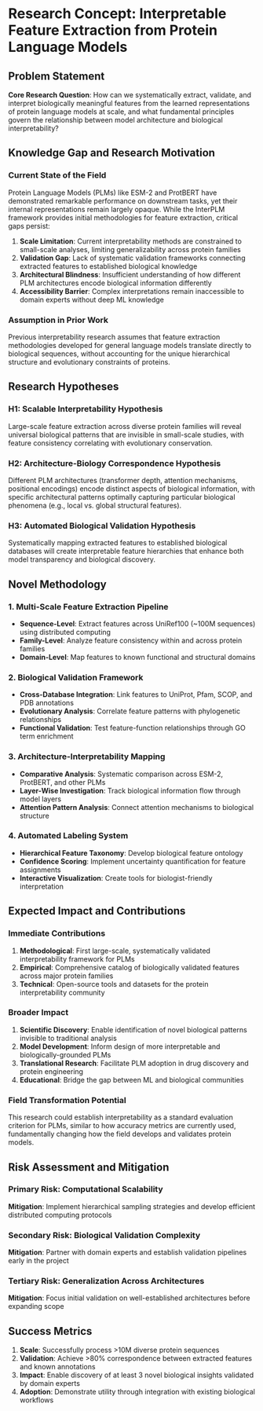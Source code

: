 

# Research Concept: Interpretable Feature Extraction from Protein Language Models

## Problem Statement

**Core Research Question**: How can we systematically extract, validate, and interpret biologically meaningful features from the learned representations of protein language models at scale, and what fundamental principles govern the relationship between model architecture and biological interpretability?

## Knowledge Gap and Research Motivation

### Current State of the Field
Protein Language Models (PLMs) like ESM-2 and ProtBERT have demonstrated remarkable performance on downstream tasks, yet their internal representations remain largely opaque. While the InterPLM framework provides initial methodologies for feature extraction, critical gaps persist:

1. **Scale Limitation**: Current interpretability methods are constrained to small-scale analyses, limiting generalizability across protein families
2. **Validation Gap**: Lack of systematic validation frameworks connecting extracted features to established biological knowledge
3. **Architectural Blindness**: Insufficient understanding of how different PLM architectures encode biological information differently
4. **Accessibility Barrier**: Complex interpretations remain inaccessible to domain experts without deep ML knowledge

### Assumption in Prior Work
Previous interpretability research assumes that feature extraction methodologies developed for general language models translate directly to biological sequences, without accounting for the unique hierarchical structure and evolutionary constraints of proteins.

## Research Hypotheses

### H1: Scalable Interpretability Hypothesis
Large-scale feature extraction across diverse protein families will reveal universal biological patterns that are invisible in small-scale studies, with feature consistency correlating with evolutionary conservation.

### H2: Architecture-Biology Correspondence Hypothesis
Different PLM architectures (transformer depth, attention mechanisms, positional encodings) encode distinct aspects of biological information, with specific architectural patterns optimally capturing particular biological phenomena (e.g., local vs. global structural features).

### H3: Automated Biological Validation Hypothesis
Systematically mapping extracted features to established biological databases will create interpretable feature hierarchies that enhance both model transparency and biological discovery.

## Novel Methodology

### 1. Multi-Scale Feature Extraction Pipeline
- **Sequence-Level**: Extract features across UniRef100 (~100M sequences) using distributed computing
- **Family-Level**: Analyze feature consistency within and across protein families
- **Domain-Level**: Map features to known functional and structural domains

### 2. Biological Validation Framework
- **Cross-Database Integration**: Link features to UniProt, Pfam, SCOP, and PDB annotations
- **Evolutionary Analysis**: Correlate feature patterns with phylogenetic relationships
- **Functional Validation**: Test feature-function relationships through GO term enrichment

### 3. Architecture-Interpretability Mapping
- **Comparative Analysis**: Systematic comparison across ESM-2, ProtBERT, and other PLMs
- **Layer-Wise Investigation**: Track biological information flow through model layers
- **Attention Pattern Analysis**: Connect attention mechanisms to biological structure

### 4. Automated Labeling System
- **Hierarchical Feature Taxonomy**: Develop biological feature ontology
- **Confidence Scoring**: Implement uncertainty quantification for feature assignments
- **Interactive Visualization**: Create tools for biologist-friendly interpretation

## Expected Impact and Contributions

### Immediate Contributions
1. **Methodological**: First large-scale, systematically validated interpretability framework for PLMs
2. **Empirical**: Comprehensive catalog of biologically validated features across major protein families
3. **Technical**: Open-source tools and datasets for the protein interpretability community

### Broader Impact
1. **Scientific Discovery**: Enable identification of novel biological patterns invisible to traditional analysis
2. **Model Development**: Inform design of more interpretable and biologically-grounded PLMs
3. **Translational Research**: Facilitate PLM adoption in drug discovery and protein engineering
4. **Educational**: Bridge the gap between ML and biological communities

### Field Transformation Potential
This research could establish interpretability as a standard evaluation criterion for PLMs, similar to how accuracy metrics are currently used, fundamentally changing how the field develops and validates protein models.

## Risk Assessment and Mitigation

### Primary Risk: Computational Scalability
**Mitigation**: Implement hierarchical sampling strategies and develop efficient distributed computing protocols

### Secondary Risk: Biological Validation Complexity
**Mitigation**: Partner with domain experts and establish validation pipelines early in the project

### Tertiary Risk: Generalization Across Architectures
**Mitigation**: Focus initial validation on well-established architectures before expanding scope

## Success Metrics

1. **Scale**: Successfully process >10M diverse protein sequences
2. **Validation**: Achieve >80% correspondence between extracted features and known annotations
3. **Impact**: Enable discovery of at least 3 novel biological insights validated by domain experts
4. **Adoption**: Demonstrate utility through integration with existing biological workflows

